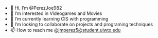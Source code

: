 - 👋 Hi, I’m @PerezJoe982
- 👀 I’m interested in Videogames and Movies
- 🌱 I’m currently learning CIS with programming
- 💞️ I’m looking to collaborate on projects and programing techniques
- 📫 How to reach me @jmperez5@student.uiwtx.edu
